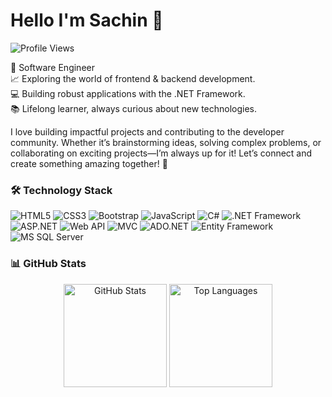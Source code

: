 # Hello I'm Sachin 👋

![Profile Views](https://komarev.com/ghpvc/?username=Sachin-4-5&color=blue&style=flat-square)

🚀 Software Engineer <br />
📈 Exploring the world of frontend & backend development.  <br />
💻 Building robust applications with the .NET Framework. <br />
📚  Lifelong learner, always curious about new technologies. <br />

I love building impactful projects and contributing to the developer community. Whether it’s brainstorming ideas, solving complex problems, or collaborating on exciting projects—I’m always up for it!
Let’s connect and create something amazing together! 🚀




### 🛠️ Technology Stack

![HTML5](https://img.shields.io/badge/HTML5-E34F26?style=for-the-badge&logo=html5&logoColor=white)
![CSS3](https://img.shields.io/badge/CSS3-1572B6?style=for-the-badge&logo=css3&logoColor=white)
![Bootstrap](https://img.shields.io/badge/Bootstrap-563D7C?style=for-the-badge&logo=bootstrap&logoColor=white)
![JavaScript](https://img.shields.io/badge/JavaScript-F7DF1E?style=for-the-badge&logo=javascript&logoColor=black)
![C#](https://img.shields.io/badge/C%23-239120?style=for-the-badge&logo=c-sharp&logoColor=white)
![.NET Framework](https://img.shields.io/badge/.NET%20Framework-512BD4?style=for-the-badge&logo=dot-net&logoColor=white)
![ASP.NET](https://img.shields.io/badge/ASP.NET-5C2D91?style=for-the-badge&logo=dot-net&logoColor=white)
![Web API](https://img.shields.io/badge/Web%20API-4285F4?style=for-the-badge&logo=dot-net&logoColor=white)
![MVC](https://img.shields.io/badge/MVC-6DB33F?style=for-the-badge&logo=dot-net&logoColor=white)
![ADO.NET](https://img.shields.io/badge/ADO.NET-003B57?style=for-the-badge&logo=dot-net&logoColor=white)
![Entity Framework](https://img.shields.io/badge/Entity%20Framework-6DB33F?style=for-the-badge&logo=dot-net&logoColor=white)
![MS SQL Server](https://img.shields.io/badge/MS%20SQL%20Server-CC2927?style=for-the-badge&logo=microsoft-sql-server&logoColor=white)





### 📊 GitHub Stats

<p align="center">
  <img src="https://github-readme-stats.vercel.app/api?username=Sachin-4-5&show_icons=true&theme=radical" alt="GitHub Stats" height="165">
  <img src="https://github-readme-stats.vercel.app/api/top-langs/?username=Sachin-4-5&layout=compact&theme=radical" alt="Top Languages" height="165">
</p>


